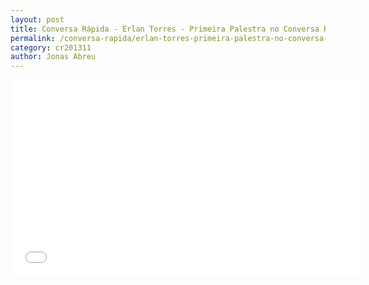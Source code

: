 ```yaml
---
layout: post
title: Conversa Rápida - Erlan Torres - Primeira Palestra no Conversa Rápida
permalink: /conversa-rapida/erlan-torres-primeira-palestra-no-conversa-r-pida
category: cr201311
author: Jonas Abreu
---
```


<iframe width="560" height="315" src="//www.youtube.com/embed/qpL2wjchlXg" frameborder="0" allowfullscreen></iframe>
